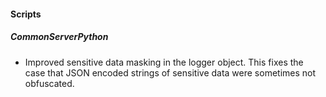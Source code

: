 
#### Scripts
##### CommonServerPython
- Improved sensitive data masking in the logger object. This fixes the case that JSON encoded strings of sensitive data were sometimes not obfuscated.
